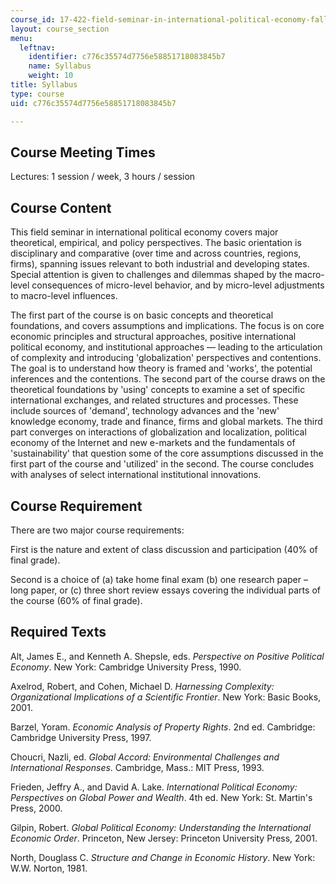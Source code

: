 ```yaml
---
course_id: 17-422-field-seminar-in-international-political-economy-fall-2003
layout: course_section
menu:
  leftnav:
    identifier: c776c35574d7756e58851718083845b7
    name: Syllabus
    weight: 10
title: Syllabus
type: course
uid: c776c35574d7756e58851718083845b7

---
```


Course Meeting Times
--------------------

Lectures: 1 session / week, 3 hours / session

Course Content
--------------

This field seminar in international political economy covers major theoretical, empirical, and policy perspectives. The basic orientation is disciplinary and comparative (over time and across countries, regions, firms), spanning issues relevant to both industrial and developing states. Special attention is given to challenges and dilemmas shaped by the macro-level consequences of micro-level behavior, and by micro-level adjustments to macro-level influences.

The first part of the course is on basic concepts and theoretical foundations, and covers assumptions and implications. The focus is on core economic principles and structural approaches, positive international political economy, and institutional approaches — leading to the articulation of complexity and introducing 'globalization' perspectives and contentions. The goal is to understand how theory is framed and 'works', the potential inferences and the contentions. The second part of the course draws on the theoretical foundations by 'using' concepts to examine a set of specific international exchanges, and related structures and processes. These include sources of 'demand', technology advances and the 'new' knowledge economy, trade and finance, firms and global markets. The third part converges on interactions of globalization and localization, political economy of the Internet and new e-markets and the fundamentals of 'sustainability' that question some of the core assumptions discussed in the first part of the course and 'utilized' in the second. The course concludes with analyses of select international institutional innovations.

Course Requirement
------------------

There are two major course requirements:

First is the nature and extent of class discussion and participation (40% of final grade).

Second is a choice of (a) take home final exam (b) one research paper – long paper, or (c) three short review essays covering the individual parts of the course (60% of final grade).

Required Texts
--------------

Alt, James E., and Kenneth A. Shepsle, eds. _Perspective on Positive Political Economy_. New York: Cambridge University Press, 1990.

Axelrod, Robert, and Cohen, Michael D. _Harnessing Complexity: Organizational Implications of a Scientific Frontier_. New York: Basic Books, 2001.

Barzel, Yoram. _Economic Analysis of Property Rights_. 2nd ed. Cambridge: Cambridge University Press, 1997.

Choucri, Nazli, ed. _Global Accord: Environmental Challenges and International Responses_. Cambridge, Mass.: MIT Press, 1993.

Frieden, Jeffry A., and David A. Lake. _International Political Economy: Perspectives on Global Power and Wealth_. 4th ed. New York: St. Martin's Press, 2000.

Gilpin, Robert. _Global Political Economy: Understanding the International Economic Order_. Princeton, New Jersey: Princeton University Press, 2001.

North, Douglass C. _Structure and Change in Economic History_. New York: W.W. Norton, 1981.